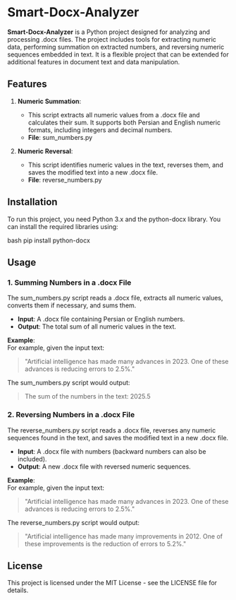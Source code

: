 # Smart-Docx-Analyzer

**Smart-Docx-Analyzer** is a Python project designed for analyzing and processing .docx files. The project includes tools for extracting numeric data, performing summation on extracted numbers, and reversing numeric sequences embedded in text. It is a flexible project that can be extended for additional features in document text and data manipulation.

## Features

1. **Numeric Summation**:
   - This script extracts all numeric values from a .docx file and calculates their sum. It supports both Persian and English numeric formats, including integers and decimal numbers.
   - **File**: sum_numbers.py

2. **Numeric Reversal**:
   - This script identifies numeric values in the text, reverses them, and saves the modified text into a new .docx file.
   - **File**: reverse_numbers.py

## Installation

To run this project, you need Python 3.x and the python-docx library. You can install the required libraries using:

bash
pip install python-docx


## Usage

### 1. Summing Numbers in a .docx File
The sum_numbers.py script reads a .docx file, extracts all numeric values, converts them if necessary, and sums them.

- **Input**: A .docx file containing Persian or English numbers.
- **Output**: The total sum of all numeric values in the text.

**Example**:  
For example, given the input text:

> "Artificial intelligence has made many advances in 2023. One of these advances is reducing errors to 2.5%."

The sum_numbers.py script would output:

> The sum of the numbers in the text: 2025.5

### 2. Reversing Numbers in a .docx File
The reverse_numbers.py script reads a .docx file, reverses any numeric sequences found in the text, and saves the modified text in a new .docx file.

- **Input**: A .docx file with numbers (backward numbers can also be included).
- **Output**: A new .docx file with reversed numeric sequences.

**Example**:  
For example, given the input text:

> "Artificial intelligence has made many advances in 2023. One of these advances is reducing errors to 2.5%."

The reverse_numbers.py script would output:

> "Artificial intelligence has made many improvements in 2012. One of these improvements is the reduction of errors to 5.2%."

## License
This project is licensed under the MIT License - see the LICENSE file for details.

